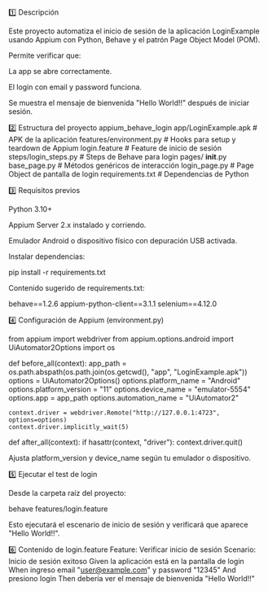 1️⃣ Descripción

Este proyecto automatiza el inicio de sesión de la aplicación LoginExample usando Appium con Python, Behave y el patrón Page Object Model (POM).

Permite verificar que:

La app se abre correctamente.

El login con email y password funciona.

Se muestra el mensaje de bienvenida "Hello World!!" después de iniciar sesión.

2️⃣ Estructura del proyecto
appium_behave_login
app/LoginExample.apk       # APK de la aplicación
features/environment.py    # Hooks para setup y teardown de Appium
login.feature              # Feature de inicio de sesión
steps/login_steps.py       # Steps de Behave para login
pages/
__init__.py
base_page.py               # Métodos genéricos de interacción
login_page.py              # Page Object de pantalla de login
requirements.txt           # Dependencias de Python

3️⃣ Requisitos previos

Python 3.10+

Appium Server 2.x instalado y corriendo.

Emulador Android o dispositivo físico con depuración USB activada.

Instalar dependencias:

pip install -r requirements.txt


Contenido sugerido de requirements.txt:

behave==1.2.6
appium-python-client==3.1.1
selenium==4.12.0

4️⃣ Configuración de Appium (environment.py)

from appium import webdriver
from appium.options.android import UiAutomator2Options
import os

def before_all(context):
    app_path = os.path.abspath(os.path.join(os.getcwd(), "app", "LoginExample.apk"))
    options = UiAutomator2Options()
    options.platform_name = "Android"
    options.platform_version = "11"
    options.device_name = "emulator-5554"
    options.app = app_path
    options.automation_name = "UiAutomator2"

    context.driver = webdriver.Remote("http://127.0.0.1:4723", options=options)
    context.driver.implicitly_wait(5)

def after_all(context):
    if hasattr(context, "driver"):
        context.driver.quit()


Ajusta platform_version y device_name según tu emulador o dispositivo.

5️⃣ Ejecutar el test de login

Desde la carpeta raíz del proyecto:

behave features/login.feature


Esto ejecutará el escenario de inicio de sesión y verificará que aparece "Hello World!!".

6️⃣ Contenido de login.feature
Feature: Verificar inicio de sesión
  Scenario: Inicio de sesión exitoso
    Given la aplicación está en la pantalla de login
    When ingreso email "user@example.com" y password "12345"
    And presiono login
    Then debería ver el mensaje de bienvenida "Hello World!!"
